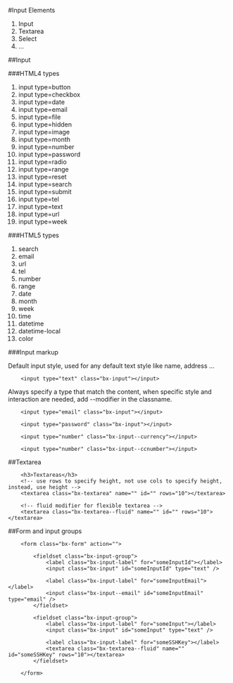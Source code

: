 
<!-- different form inputs will look differently -->

<!-- different kinds of html5 input fields -->
#Input Elements

1. Input
2. Textarea
3. Select
4. ...

##Input

###HTML4 types
1. input type=button
1. input type=checkbox
1. input type=date
1. input type=email
1. input type=file
1. input type=hidden
1. input type=image
1. input type=month
1. input type=number
1. input type=password
1. input type=radio
1. input type=range
1. input type=reset
1. input type=search
1. input type=submit
1. input type=tel
1. input type=text
1. input type=url
1. input type=week

###HTML5 types

1. search
2. email
3. url
4. tel
5. number
6. range
7. date
8. month
9. week
10. time
11. datetime
12. datetime-local
13. color

###Input markup

Default input style, used for any default text style like name, address ...

```
	<input type="text" class="bx-input"></input>
```

Always specify a type that match the content, when specific style and interaction are needed, add --modifier in the classname.

```
	<input type="email" class="bx-input"></input>
	
	<input type="password" class="bx-input"></input>

	<input type="number" class="bx-input--currency"></input>

	<input type="number" class="bx-input--ccnumber"></input>
```

##Textarea

```
	<h3>Textareas</h3>
	<!-- use rows to specify height, not use cols to specify height, instead, use height -->
	<textarea class="bx-textarea" name="" id="" rows="10"></textarea>

	<!-- fluid modifier for flexible textarea -->
	<textarea class="bx-textarea--fluid" name="" id="" rows="10"></textarea>

```

##Form and input groups

```
	<form class="bx-form" action="">
    
	    <fieldset class="bx-input-group">
        	<label class="bx-input-label" for="someInputId"></label>
    	    <input class="bx-input" id="someInputId" type="text" />
    
	        <label class="bx-input-label" for="someInputEmail"></label>
        	<input class="bx-input--email" id="someInputEmail" type="email" />        
    	</fieldset>
    
	    <fieldset class="bx-input-group">
    	    <label class="bx-input-label" for="someInput"></label>
	        <input class="bx-input" id="someInput" type="text" />
    
        	<label class="bx-input-label" for="someSSHKey"></label>
    	    <textarea class="bx-textarea--fluid" name="" id="someSSHKey" rows="10"></textarea>
	    </fieldset>
    
	</form>

```


